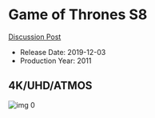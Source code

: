 # Game of Thrones S8

[Discussion Post](https://www.avsforum.com/threads/bass-eq-for-filtered-movies.2995212/post-57907144)

* Release Date: 2019-12-03
* Production Year: 2011

## 4K/UHD/ATMOS

![img 0](https://i.imgur.com/qDTyvyo.jpg)

